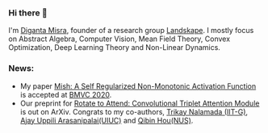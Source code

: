 ### Hi there 👋

I'm [Diganta Misra](https://digantamisra98.github.io/), founder of a research group [Landskape](https://www.landskape.org/). I mostly focus on Abstract Algebra, Computer Vision, Mean Field Theory, Convex Optimization, Deep Learning Theory and Non-Linear Dynamics. 

### News:

- My paper [Mish: A Self Regularized Non-Monotonic Activation Function](https://arxiv.org/abs/1908.08681v3) is accepted at [BMVC 2020](https://bmvc2020.github.io/index.html).
- Our preprint for [Rotate to Attend: Convolutional Triplet Attention Module](https://arxiv.org/abs/2010.03045) is out on ArXiv. Congrats to my co-authors, [Trikay Nalamada (IIT-G)](https://github.com/trikaynalamada), [Ajay Uppili Arasanipalai(UIUC)](https://iyaja.github.io/) and [Qibin Hou(NUS)](https://andrew-qibin.github.io/homepage/).
